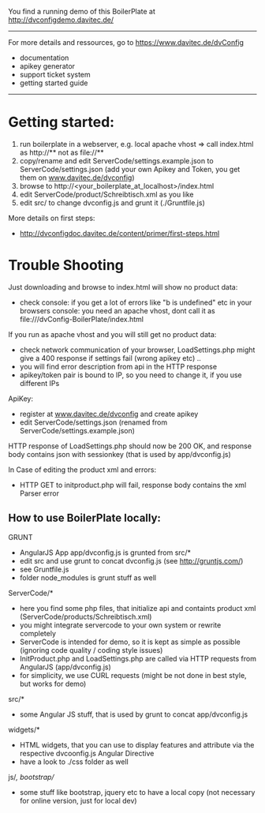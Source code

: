 You find a running demo of this BoilerPlate at http://dvconfigdemo.davitec.de/

--------
For more details and ressources, go to  https://www.davitec.de/dvConfig
- documentation
- apikey generator
- support ticket system
- getting started guide

--------

Getting started:
================

1. run boilerplate in a webserver, e.g. local apache vhost => call index.html as http://** not as file://**
2. copy/rename and edit ServerCode/settings.example.json to ServerCode/settings.json (add your own Apikey and Token, you get them on www.davitec.de/dvconfig)
3. browse to http://<your_boilerplate_at_localhost>/index.html
4. edit ServerCode/product/Schreibtisch.xml as you like
5. edit src/ to change dvconfig.js and grunt it (./Gruntfile.js)

More details on first steps:
- http://dvconfigdoc.davitec.de/content/primer/first-steps.html

Trouble Shooting
================

Just downloading and browse to index.html will show no product data:
- check console: if you get a lot of errors like "b is undefined" etc in your browsers console: you need an apache vhost, dont call it as file://<your folder>/dvConfig-BoilerPlate/index.html

If you run as apache vhost and you will still get no product data:
- check network communication of your browser, LoadSettings.php might give a 400 response if settings fail (wrong apikey etc) ..
- you will find error description from api in the HTTP response
- apikey/token pair is bound to IP, so you need to change it, if you use different IPs

ApiKey:
- register at www.davitec.de/dvconfig and create apikey
- edit ServerCode/settings.json (renamed from ServerCode/settings.example.json)

HTTP response of LoadSettings.php should now be 200 OK, and response body contains json with sessionkey (that is used by app/dvconfig.js)

In Case of editing the product xml and errors:
- HTTP GET to initproduct.php will fail, response body contains the xml Parser error

How to use BoilerPlate locally:
-------------------------------

GRUNT
- AngularJS App app/dvconfig.js is grunted from src/*
- edit src and use grunt to concat dvconfig.js (see http://gruntjs.com/)
- see Gruntfile.js
- folder node_modules is grunt stuff as well

ServerCode/*
- here you find some php files, that initialize api and containts product xml (ServerCode/products/Schreibtisch.xml)
- you might integrate servercode to your own system or rewrite completely
- ServerCode is intended for demo, so it is kept as simple as possible (ignoring code quality / coding style issues)
- InitProduct.php and LoadSettings.php are called via HTTP requests from AngularJS (app/dvconfig.js)
- for simplicity, we use CURL requests (might be not done in best style, but works for demo)

src/*
- some Angular JS stuff, that is used by grunt to concat app/dvconfig.js

widgets/*
- HTML widgets, that you can use to display features and attribute via the respective dvcoonfig.js Angular Directive
- have a look to ./css folder as well

js/*, bootstrap/*
- some stuff like bootstrap, jquery etc to have a local copy (not necessary for online version, just for local dev)


